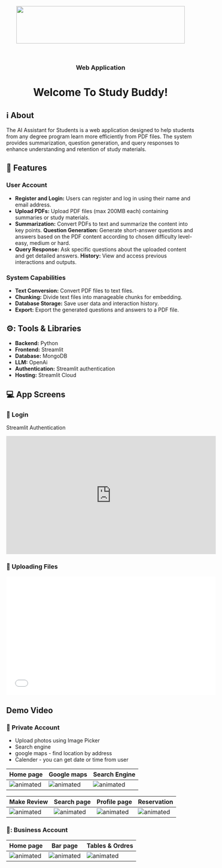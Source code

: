
<p align="center"><img src="/Users/lyrita/Desktop/SthdyBuddy/studyBuddyServer/drawable/logo.jpeg" height="100" width="450"></p>
<br/>
<h3 align="center">Web Application</h3>
<h1 align="center">Welcome To Study Buddy!</h1>


## :information_source: About 
The AI Assistant for Students is a web application designed to help students from any degree program learn more efficiently from PDF files. The system provides summarization, question generation, and query responses to enhance understanding and retention of study materials.
<br/>

## :space_invader: Features
### User Account
- **Register and Login:** Users can register and log in using their name and email address.
- **Upload PDFs:** Upload PDF files (max 200MB each) containing summaries or study materials.
- **Summarization:** Convert PDFs to text and summarize the content into key points.
**Question Generation:** Generate short-answer questions and answers based on the PDF content according to chosen difficulty level- easy, medium or hard.
- **Query Response:** Ask specific questions about the uploaded content and get detailed answers.
**History:** View and access previous interactions and outputs.

### System Capabilities
- **Text Conversion:** Convert PDF files to text files.
- **Chunking:** Divide text files into manageable chunks for embedding.
- **Database Storage:** Save user data and interaction history.
- **Export:** Export the generated questions and answers to a PDF file.

## ⚙️: Tools & Libraries
- **Backend:** Python
- **Frontend:** Streamlit
- **Database:** MongoDB
- **LLM:** OpenAi
- **Authentication:** Streamlit authentication
- **Hosting:** Streamlit Cloud

## :computer: App Screens
### :calling: Login
Streamlit Authentication
<p align="center">
  <iframe width="560" height="315" src="https://github.com/SharonFogel8/studyBuddyServer/blob/readme/drawable/login.mov" frameborder="0" allowfullscreen></iframe>
</p>

### :calling: Uploading Files
<p align="center">
  <iframe width="560" height="315" src="/Users/lyrita/Desktop/SthdyBuddy/studyBuddyServer/drawable/login.mov" frameborder="0" allowfullscreen></iframe>
</p>

## Demo Video




### 💃 Private Account
- Upload photos using Image Picker
- Search engine
- google maps - find location by address
- Calender - you can get date or time from user

|Home page|Google maps|Search Engine|
|---|---|---|
|<img src="https://media.giphy.com/media/1O7hkrPEDXVWsWwxBa/giphy.gif" alt="animated"/>|<img src="https://media.giphy.com/media/k5mfcFpYSpWRowsUpa/giphy.gif" alt="animated"/>|<img src="https://media.giphy.com/media/hcfXtHdeXM7fYXM8n6/giphy.gif" alt="animated"/>

|Make Review|Search page|Profile page|Reservation|
|---|---|---|---|
|<img src="https://media.giphy.com/media/ft3nsXBNr740EJZgYK/giphy.gif" alt="animated"/>|<img src="https://media.giphy.com/media/H9ywaDxnJ1SxwtmGXe/giphy.gif" alt="animated"/>|<img src="https://media.giphy.com/media/a14Z5ys9IKUy2jL7tn/giphy.gif" alt="animated"/>|<img src="https://media.giphy.com/media/r65IN7S5jU9YHX0DU8/giphy.gif" alt="animated"/>

### 🍹: Business Account
|Home page|Bar page|Tables & Ordres|
|---|---|---|
|<img src="https://media.giphy.com/media/5h9RTI05Hmv1iDACAh/giphy.gif" alt="animated"/>|<img src="https://media.giphy.com/media/0KvyBJgiodaxMQGhfh/giphy.gif" alt="animated"/>|<img src="https://media.giphy.com/media/mEC8JQBXxZIO5TpPWL/giphy.gif" alt="animated"/>|
